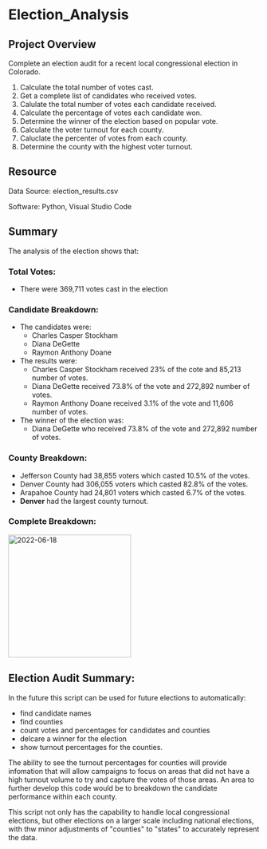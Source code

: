 # Election_Analysis

## Project Overview
Complete an election audit for a recent local congressional election in Colorado. 

1. Calculate the total number of votes cast.
2. Get a complete list of candidates who received votes.
3. Calulate the total number of votes each candidate received.
4. Calculate the percentage of votes each candidate won. 
5. Determine the winner of the election based on popular vote. 
6. Calculate the voter turnout for each county.
7. Caluclate the percenter of votes from each county.
8. Determine the county with the highest voter turnout.

## Resource
Data Source: election_results.csv

Software: Python, Visual Studio Code

## Summary
The analysis of the election shows that:
### Total Votes:
- There were 369,711 votes cast in the election
### Candidate Breakdown:
- The candidates were:
  - Charles Casper Stockham
  - Diana DeGette
  - Raymon Anthony Doane
- The results were:
  - Charles Casper Stockham received 23% of the cote and 85,213 number of votes.
  - Diana DeGette received 73.8% of the vote and 272,892 number of votes.
  - Raymon Anthony Doane received 3.1% of the vote and 11,606 number of votes.
- The winner of the election was:
  - Diana DeGette who received 73.8% of the vote and 272,892 number of votes.
### County Breakdown:
- Jefferson County had 38,855 voters which casted 10.5% of the votes.
- Denver County had 306,055 voters which casted 82.8% of the votes.
- Arapahoe County had 24,801 voters which casted 6.7% of the votes.
- **Denver** had the largest county turnout. 

### Complete Breakdown:
<img width="246" alt="2022-06-18" src="https://user-images.githubusercontent.com/105942622/174449370-96cc9aab-d42a-4ae9-a91a-eebfa3745765.png">

## Election Audit Summary:
In the future this script can be used for future elections to automatically:
- find candidate names
- find counties
- count votes and percentages for candidates and counties
- delcare a winner for the election
- show turnout percentages for the counties. 

The ability to see the turnout percentages for counties will provide infomation that will allow campaigns to focus on areas that did not have a high turnout volume to try and capture the votes of those areas. An area to further develop this code would be to breakdown the candidate performance within each county. 

This script not only has the capability to handle local congressional elections, but other elections on a larger scale including national elections, with thw minor adjustments of "counties" to "states" to accurately represent the data. 
